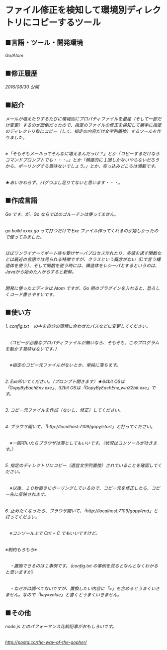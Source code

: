 # ファイル修正を検知して環境別ディレクトリにコピーするツール
## ■言語・ツール・開発環境
###### Go/Atom
## ■修正履歴
###### 2016/08/30 公開
## ■紹介
###### メールが増えたりするたびに環境別にプロパティファイルを量産（そして一部だけ変更）するのが面倒だったので、指定のファイルの修正を検知して勝手に指定のディレクトリ群にコピー（して、指定の内容だけ文字列置換）するツールを作りました。
###### ※「そもそもメールってそんなに増えるんだっけ？」とか「コピーするだけならコマンドプロンプトでも・・・。」とか「頻度的に１回しかないやらないだろうから、ポーリングする意味ないでしょう。」とか、突っ込みどころは満載です。
###### ★あいかわらず、バグつぶし足りてないと思います・・・。
## ■作成言語
###### Go です。が、Go ならではのゴルーチンは使ってません。
###### go build xxxx.go って打つだけで Exe ファイル作ってくれるのが嬉しかったので使ってみました。
###### ほぼワンライナーでポート待ち受けサーバプロセス作れたり、多値を返す関数などは最近の言語では見られる特徴ですが、クラスという概念がない（Cで言う構造体を使う）、そして関数を使う時には、構造体をレシーバとするというのは、Javaから始めた人からすると新鮮。
###### 開発に使ったエディタは Atom ですが、Go 用のプラグインを入れると、恐ろしくコード書きやすいです。
## ■使い方
###### 1. config.txt　の中を自分の環境に合わせたパスなどに変更してください。
###### 　（コピーが必要なプロパティファイルが無いなら、そもそも、このプログラムを動かす意味はないです。）
###### 　※指定のコピー元ファイルがないとか、単純に落ちます。
###### 2. Exe叩いてください。（プロンプト開きます）★64bit OSは「GopyByEachEnv.exe」、32bit OSは「GopyByEachEnv_win32bit.exe」です。
###### 3. コピー元ファイルを作成（ないし、修正）してください。
###### 4. ブラウザ開いて、「http://localhost:7109/gopy/start」と打ってください。
###### 　※一回叩いたらブラウザは落としてもいいです。（状況はコンソールが吐きます。）
###### 5. 指定のディレクトリにコピー（適宜文字列置換）されていることを確認してください。
###### 　※以後、１０秒置きにポーリングしているので、コピー元を修正したら、コピー先に反映されます。
###### 6. 止めたくなったら、ブラウザ開いて、「http://localhost:7109/gopy/end」と打ってください。
###### 　※コンソール上で Ctrl + C でもいいですけど。
###### ※制約もろもろ※
###### 　・置換できるのは１事例です。（config.txt の事例を見るとなんとなくわかると思いますが）
###### 　・なぜかは調べてないですが、置換したい内容に「=」を含めるとうまくいきません。なので「key=value」と書くとうまくいきません。
## ■その他
###### node.js とのパフォーマンス比較記事がおもしろいです。
###### http://postd.cc/the-way-of-the-gopher/
